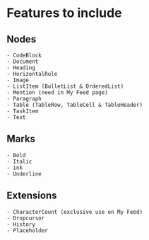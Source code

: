 # Features to include

## Nodes

    - CodeBlock
    - Document
    - Heading
    - HorizontalRule
    - Image
    - ListItem (BulletList & OrderedList)
    - Mention (need in My Feed page)
    - Paragraph
    - Table (TableRow, TableCell & TableHeader)
    - TaskItem
    - Text

## Marks

    - Bold
    - Italic
    - ink
    - Underline

## Extensions

    - CharacterCount (exclusive use on My Feed)
    - Dropcursor
    - History
    - Placeholder
